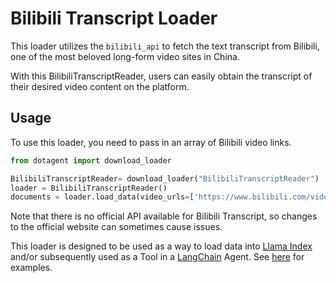 # Bilibili Transcript Loader

This loader utilizes the `bilibili_api` to fetch the text transcript from Bilibili, one of the most beloved long-form video sites in China.

With this BilibiliTranscriptReader, users can easily obtain the transcript of their desired video content on the platform.

## Usage

To use this loader, you need to pass in an array of Bilibili video links.

```python
from dotagent import download_loader

BilibiliTranscriptReader= download_loader("BilibiliTranscriptReader")
loader = BilibiliTranscriptReader()
documents = loader.load_data(video_urls=['https://www.bilibili.com/video/BV1yx411L73B/'])
```

Note that there is no official API available for Bilibili Transcript, so changes to the official website can sometimes cause issues.

This loader is designed to be used as a way to load data into [Llama Index](https://github.com/jerryjliu/gpt_index/tree/main/gpt_index) and/or subsequently used as a Tool in a [LangChain](https://github.com/hwchase17/langchain) Agent. See [here](https://github.com/emptycrown/llama-hub/tree/main) for examples.
